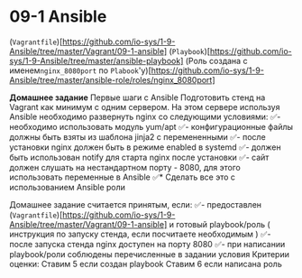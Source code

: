 # 09-1 Ansible

(`Vagrantfile`)[https://github.com/io-sys/1-9-Ansible/tree/master/Vagrant/09-1-ansible]
(`Playbook`)[https://github.com/io-sys/1-9-Ansible/tree/master/ansible-playbook]
(Роль создана с именем`nginx_8080port` по `Plabook`'у)[https://github.com/io-sys/1-9-Ansible/tree/master/ansible-role/roles/nginx_8080port]


__Домашнее задание__
Первые шаги с Ansible
Подготовить стенд на Vagrant как минимум с одним сервером. На этом сервере используя Ansible необходимо развернуть nginx со следующими условиями:
✅- необходимо использовать модуль yum/apt
✅- конфигурационные файлы должны быть взяты из шаблона jinja2 с перемененными
✅- после установки nginx должен быть в режиме enabled в systemd
✅- должен быть использован notify для старта nginx после установки
✅- сайт должен слушать на нестандартном порту - 8080, для этого использовать переменные в Ansible
✅* Сделать все это с использованием Ansible роли

Домашнее задание считается принятым, если:
✅- предоставлен (`Vagrantfile`)[https://github.com/io-sys/1-9-Ansible/tree/master/Vagrant/09-1-ansible] и готовый playbook/роль ( инструкция по запуску стенда, если посчитаете необходимым )
✅- после запуска стенда nginx доступен на порту 8080
✅- при написании playbook/роли соблюдены перечисленные в задании условия
Критерии оценки: Ставим 5 если создан playbook
Ставим 6 если написана роль
